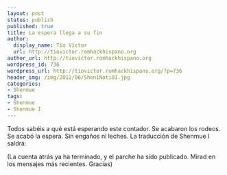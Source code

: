 ```yaml
---
layout: post
status: publish
published: true
title: La espera llega a su fin
author:
  display_name: Tío Víctor
  url: http://tiovictor.romhackhispano.org
author_url: http://tiovictor.romhackhispano.org
wordpress_id: 736
wordpress_url: http://tiovictor.romhackhispano.org/?p=736
header_img: /img/2012/06/Shen1Noti01.jpg
categories:
- Shenmue
tags:
- Shenmue
- Shenmue I
---
```

Todos sabéis a qué está esperando este contador. Se acabaron los rodeos. 
Se acabó la espera. Sin engaños ni leches. La traducción de Shenmue I saldrá:

(La cuenta atrás ya ha terminado, y el parche ha sido publicado. Mirad en 
los mensajes más recientes. Gracias)
